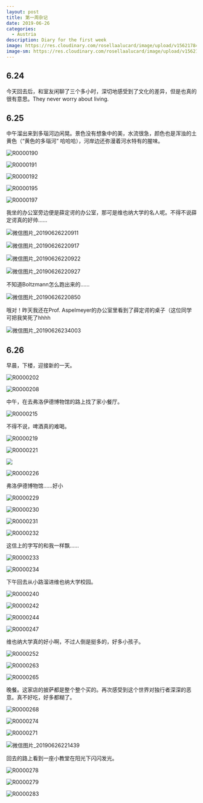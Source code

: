 ```yaml
---
layout: post
title: 第一周杂记
date: 2019-06-26
categories:
  - Austria
description: Diary for the first week
image: https://res.cloudinary.com/rosellaalucard/image/upload/v1562178437/R0000191_lfl7pk.jpg
image-sm: https://res.cloudinary.com/rosellaalucard/image/upload/v1562178437/R0000191_lfl7pk.jpg
---
```


## 6.24

今天回去后，和室友闲聊了三个多小时，深切地感受到了文化的差异，但是也真的很有意思。They never worry about living.

## 6.25

中午溜出来到多瑙河边闲晃。景色没有想象中的美，水流很急，颜色也是浑浊的土黄色（“黄色的多瑙河” 哈哈哈），河岸边还弥漫着河水特有的腥味。

![R0000190](https://res.cloudinary.com/rosellaalucard/image/upload/v1562178439/R0000190_jts1o1.jpg)

![R0000191](https://res.cloudinary.com/rosellaalucard/image/upload/v1562178437/R0000191_lfl7pk.jpg)

![R0000192](https://res.cloudinary.com/rosellaalucard/image/upload/v1562178443/R0000192_smqukx.jpg)

![R0000195](https://res.cloudinary.com/rosellaalucard/image/upload/v1562178444/R0000195_tscvss.jpg)

![R0000197](https://res.cloudinary.com/rosellaalucard/image/upload/v1562178442/R0000197_lowqad.jpg)

我坐的办公室旁边便是薛定谔的办公室，那可是维也纳大学的名人呢。不得不说薛定谔真的好帅……

![微信图片_20190626220911](https://res.cloudinary.com/rosellaalucard/image/upload/v1562175342/%E5%BE%AE%E4%BF%A1%E5%9B%BE%E7%89%87_20190626220911_eqlm74.jpg)

![微信图片_20190626220917](https://res.cloudinary.com/rosellaalucard/image/upload/v1562175343/%E5%BE%AE%E4%BF%A1%E5%9B%BE%E7%89%87_20190626220917_flh3ro.jpg)

![微信图片_20190626220922](https://res.cloudinary.com/rosellaalucard/image/upload/v1562175343/%E5%BE%AE%E4%BF%A1%E5%9B%BE%E7%89%87_20190626220922_geiujv.jpg)

![微信图片_20190626220927](https://res.cloudinary.com/rosellaalucard/image/upload/v1562175344/%E5%BE%AE%E4%BF%A1%E5%9B%BE%E7%89%87_20190626220927_casm4e.jpg)

不知道Boltzmann怎么跑出来的……

![微信图片_20190626220850](https://res.cloudinary.com/rosellaalucard/image/upload/v1562175341/%E5%BE%AE%E4%BF%A1%E5%9B%BE%E7%89%87_20190626220850_b075gu.jpg)

哦对！昨天我还在Prof. Aspelmeyer的办公室里看到了薛定谔的桌子（这位同学可把我笑死了hhhh

![微信图片_20190626234003](https://res.cloudinary.com/rosellaalucard/image/upload/v1562175345/%E5%BE%AE%E4%BF%A1%E5%9B%BE%E7%89%87_20190626234003_pdkb6y.jpg)

## 6.26

早晨，下楼，迎接新的一天。

![R0000202](https://res.cloudinary.com/rosellaalucard/image/upload/v1562178443/R0000202_xyf1iv.jpg)

![R0000208](https://res.cloudinary.com/rosellaalucard/image/upload/v1562178446/R0000208_myvwoe.jpg)

中午，在去弗洛伊德博物馆的路上找了家小餐厅。

![R0000215](https://res.cloudinary.com/rosellaalucard/image/upload/v1562178448/R0000215_tm7p0n.jpg)

不得不说，啤酒真的难喝。

![R0000219](https://res.cloudinary.com/rosellaalucard/image/upload/v1562178452/R0000219_rfazkh.jpg)

![R0000221](https://res.cloudinary.com/rosellaalucard/image/upload/v1562178450/R0000221_r1qfip.jpg)

![](https://res.cloudinary.com/rosellaalucard/image/upload/v1562178447/R0000224_k7uolw.jpg)

![R0000226](https://res.cloudinary.com/rosellaalucard/image/upload/v1562178459/R0000226_y00bfe.jpg)

弗洛伊德博物馆……好小

![R0000229](https://res.cloudinary.com/rosellaalucard/image/upload/v1562178454/R0000229_drjpho.jpg)

![R0000230](https://res.cloudinary.com/rosellaalucard/image/upload/v1562178460/R0000230_bamdhf.jpg)

![R0000231](https://res.cloudinary.com/rosellaalucard/image/upload/v1562178457/R0000231_autn0u.jpg)

![R0000232](https://res.cloudinary.com/rosellaalucard/image/upload/v1562178458/R0000232_pdzdab.jpg)

这信上的字写的和我一样飘……

![R0000233](https://res.cloudinary.com/rosellaalucard/image/upload/v1562178457/R0000233_kofunp.jpg)

![R0000234](https://res.cloudinary.com/rosellaalucard/image/upload/v1562178460/R0000234_lzxhvs.jpg)

下午回去从小路溜进维也纳大学校园。

![R0000240](https://res.cloudinary.com/rosellaalucard/image/upload/v1562178468/R0000240_lijk6d.jpg)

![R0000242](https://res.cloudinary.com/rosellaalucard/image/upload/v1562178462/R0000242_jiuuvr.jpg)

![R0000244](https://res.cloudinary.com/rosellaalucard/image/upload/v1562178466/R0000244_neeq6f.jpg)

![R0000247](https://res.cloudinary.com/rosellaalucard/image/upload/v1562178463/R0000247_uvvd0s.jpg)

维也纳大学真的好小啊，不过人倒是挺多的，好多小孩子。

![R0000252](https://res.cloudinary.com/rosellaalucard/image/upload/v1562178466/R0000252_dzabfr.jpg)

![R0000263](https://res.cloudinary.com/rosellaalucard/image/upload/v1562178468/R0000263_jugf3p.jpg)

![R0000265](https://res.cloudinary.com/rosellaalucard/image/upload/v1562178469/R0000265_uw6u5x.jpg)

晚餐。这家店的披萨都是整个整个买的。再次感受到这个世界对独行者深深的恶意。真不好吃，好多都糊了。

![R0000268](https://res.cloudinary.com/rosellaalucard/image/upload/v1562178474/R0000268_hmstze.jpg)

![R0000274](https://res.cloudinary.com/rosellaalucard/image/upload/v1562178472/R0000274_w6xaje.jpg)

![R0000271](https://res.cloudinary.com/rosellaalucard/image/upload/v1562178471/R0000271_vetiik.jpg)

![微信图片_20190626221439](https://res.cloudinary.com/rosellaalucard/image/upload/v1562175345/%E5%BE%AE%E4%BF%A1%E5%9B%BE%E7%89%87_20190626221439_sv0ann.jpg)

回去的路上看到一座小教堂在阳光下闪闪发光。

![R0000278](https://res.cloudinary.com/rosellaalucard/image/upload/v1562178475/R0000278_g1yqll.jpg)

![R0000279](https://res.cloudinary.com/rosellaalucard/image/upload/v1562178472/R0000279_kwcfj4.jpg)

![R0000283](https://res.cloudinary.com/rosellaalucard/image/upload/v1562178475/R0000283_oov5sv.jpg)